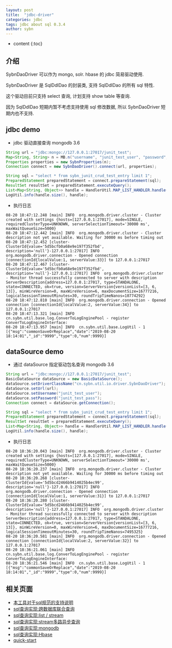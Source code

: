 ```yaml
---
layout: post
title:  "jdbc-driver"
categories: jdbc
tags: jdbc about sql 0.3.4
author: sybn
---
```


* content
{:toc}

## 介绍

SybnDaoDriver 可以作为 mongo, solr. hbase 的 jdbc 简易驱动使用.

SybnDaoDriver 是 SqlDdlDao 的封装类, 支持 SqlDdlDao 的所有 sql 特性.

这个驱动目前只支持 select 查询, 计划支持 show table 等查询.

因为 SqlDdlDao 短期内暂不考虑支持使用 sql 修改数据, 所以 SybnDaoDriver 短期内也不支持.






##  jdbc demo

* jdbc 驱动直接查询 mongodb 3.6

```java
String url = "jdbc:mongo://127.0.0.1:27017/junit_test";
Map<String, String> n = MB.n("username", "junit_test_user", "password", "junit_test_pass");
Properties properties = new SybnProperties(n);
Connection connect = new SybnDaoDriver().connect(url, properties);

String sql = "select * from sybn_junit_crud_test_entry limit 1";
PreparedStatement preparedStatement = connect.prepareStatement(sql);
ResultSet resultSet = preparedStatement.executeQuery();
List<Map<String, Object>> handle = HandlerUtil.MAP_LIST_HANDLER.handle(resultSet);
LogUtil.info(handle.size(), handle);
```

* 执行日志

```
08-20 18:47:12.248 [main] INFO  org.mongodb.driver.cluster - Cluster created with settings {hosts=[127.0.0.1:27017], mode=SINGLE, requiredClusterType=UNKNOWN, serverSelectionTimeout='30000 ms', maxWaitQueueSize=5000}
08-20 18:47:12.442 [main] INFO  org.mongodb.driver.cluster - Cluster description not yet available. Waiting for 30000 ms before timing out
08-20 18:47:12.452 [cluster-ClusterId{value='5d5bcfb0a68e9e197f352fbd', description='null'}-127.0.0.1:27017] INFO  org.mongodb.driver.connection - Opened connection [connectionId{localValue:1, serverValue:33}] to 127.0.0.1:27017
08-20 18:47:12.467 [cluster-ClusterId{value='5d5bcfb0a68e9e197f352fbd', description='null'}-127.0.0.1:27017] INFO  org.mongodb.driver.cluster - Monitor thread successfully connected to server with description ServerDescription{address=127.0.0.1:27017, type=STANDALONE, state=CONNECTED, ok=true, version=ServerVersion{versionList=[3, 6, 13]}, minWireVersion=0, maxWireVersion=6, maxDocumentSize=16777216, logicalSessionTimeoutMinutes=30, roundTripTimeNanos=10774292}
08-20 18:47:12.810 [main] INFO  org.mongodb.driver.connection - Opened connection [connectionId{localValue:2, serverValue:34}] to 127.0.0.1:27017
08-20 18:47:13.321 [main] INFO  cn.sybn.util.base.log.ConverToLogEnginePool - register ConverToLogEngineInterface:
08-20 18:47:13.957 [main] INFO  cn.sybn.util.base.LogUtil - 1 [{"msg":"commonSaveOrReplace","date":"2019-08-20 18:14:01","_id":"9999","type":0,"num":9999}]
```

## dataSource demo

* 通过 dataSource 指定驱动包名查询 mongodb 3.6

```java
String url = "jdbc:mongo://127.0.0.1:27017/junit_test";
BasicDataSource dataSource = new BasicDataSource();
dataSource.setDriverClassName("cn.sybn.util.io.driver.SybnDaoDriver");
dataSource.setUrl(url);
dataSource.setUsername("junit_test_user");
dataSource.setPassword("junit_test_pass");
Connection connect = dataSource.getConnection();

String sql = "select * from sybn_junit_crud_test_entry limit 1";
PreparedStatement preparedStatement = connect.prepareStatement(sql);
ResultSet resultSet = preparedStatement.executeQuery();
List<Map<String, Object>> handle = HandlerUtil.MAP_LIST_HANDLER.handle(resultSet);
LogUtil.info(handle.size(), handle);
```

* 执行日志

```
08-20 18:36:20.043 [main] INFO  org.mongodb.driver.cluster - Cluster created with settings {hosts=[127.0.0.1:27017], mode=SINGLE, requiredClusterType=UNKNOWN, serverSelectionTimeout='30000 ms', maxWaitQueueSize=5000}
08-20 18:36:20.237 [main] INFO  org.mongodb.driver.cluster - Cluster description not yet available. Waiting for 30000 ms before timing out
08-20 18:36:20.268 [cluster-ClusterId{value='5d5bcd2466b9414025b4ec99', description='null'}-127.0.0.1:27017] INFO  org.mongodb.driver.connection - Opened connection [connectionId{localValue:1, serverValue:31}] to 127.0.0.1:27017
08-20 18:36:20.280 [cluster-ClusterId{value='5d5bcd2466b9414025b4ec99', description='null'}-127.0.0.1:27017] INFO  org.mongodb.driver.cluster - Monitor thread successfully connected to server with description ServerDescription{address=127.0.0.1:27017, type=STANDALONE, state=CONNECTED, ok=true, version=ServerVersion{versionList=[3, 6, 13]}, minWireVersion=0, maxWireVersion=6, maxDocumentSize=16777216, logicalSessionTimeoutMinutes=30, roundTripTimeNanos=7495325}
08-20 18:36:20.581 [main] INFO  org.mongodb.driver.connection - Opened connection [connectionId{localValue:2, serverValue:32}] to 127.0.0.1:27017
08-20 18:36:21.061 [main] INFO  cn.sybn.util.base.log.ConverToLogEnginePool - register ConverToLogEngineInterface:
08-20 18:36:21.546 [main] INFO  cn.sybn.util.base.LogUtil - 1 [{"msg":"commonSaveOrReplace","date":"2019-08-20 18:14:01","_id":"9999","type":0,"num":9999}]
```

## 相关页面
- [本工具对于sql规范的支持说明]({{site.baseurl}}/2019/06/06/sql-standard/)
- [sql查询实现:跨数据库联合查询]({{site.baseurl}}/2018/12/20/sybn-dao-multiple-impl/)
- [sql查询实现:list / stream]({{site.baseurl}}/2018/09/13/datas-sql-ddl-engine/)
- [sql查询实现:stream多路异步查询]({{site.baseurl}}/2018/10/15/sql_ddl_dao_stream_async_impl/)
- [sql查询实现:mongodb]({{site.baseurl}}/2018/09/17/mongo-dao-by-sql/)
- [sql查询实现:Hbase]({{site.baseurl}}/2019/05/16/hbase-dao/)
- [quick-start]({{site.baseurl}}/2019/07/25/quick-start/)

